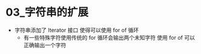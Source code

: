 # 03\_字符串的扩展

- 字符串添加了 Iterator 接口 使得可以使用 for of 循环
  - 有一些特殊字符使用传统的 for 循环会输出两个未知字符 使用 for of 可以正确输出一个字符
